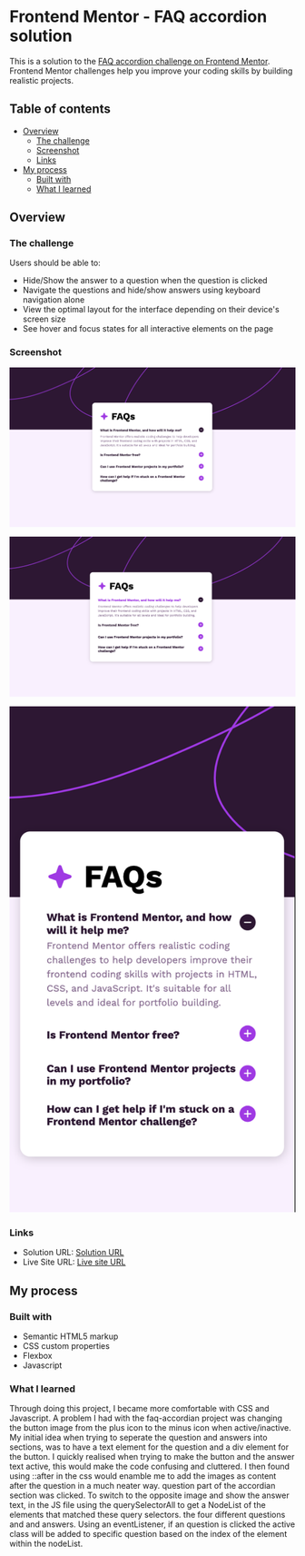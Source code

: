 # Frontend Mentor - FAQ accordion solution

This is a solution to the [FAQ accordion challenge on Frontend Mentor](https://www.frontendmentor.io/challenges/faq-accordion-wyfFdeBwBz). Frontend Mentor challenges help you improve your coding skills by building realistic projects. 

## Table of contents

- [Overview](#overview)
  - [The challenge](#the-challenge)
  - [Screenshot](#screenshot)
  - [Links](#links)
- [My process](#my-process)
  - [Built with](#built-with)
  - [What I learned](#what-i-learned)


## Overview

### The challenge

Users should be able to:

- Hide/Show the answer to a question when the question is clicked
- Navigate the questions and hide/show answers using keyboard navigation alone
- View the optimal layout for the interface depending on their device's screen size
- See hover and focus states for all interactive elements on the page

### Screenshot

![Faq Accordion Active](./screenshots/Faq-Accordian-Active.png)

![Faq Accordion Hover](./screenshots/Faq-accordian-hover.png)

![Faq Accordion Mobile Display](./screenshots/Mobile-Display.png)

### Links

- Solution URL: [Solution URL](https://github.com/Jack-OC/FAQ-Accordion)
- Live Site URL: [Live site URL](https://jack-oc.github.io/FAQ-Accordion/)

## My process

### Built with

- Semantic HTML5 markup
- CSS custom properties
- Flexbox
- Javascript


### What I learned

Through doing this project, I became more comfortable with CSS and Javascript. A problem I had with the faq-accordian project was changing the button image from the plus icon to the minus icon when active/inactive. My initial idea when trying to seperate the question and answers into sections, was to have a text element for the question and a div element for the button. I quickly realised when trying to make the button and the answer text active, this would make the code confusing and cluttered. I then found using ::after in the css would enamble me to add the images as content after the question in a much neater way. question part of the accordian section was clicked. To switch to the opposite image and show the answer text, in the JS file using the querySelectorAll to get a NodeList of the elements that matched these query selectors. the four different questions and and answers. Using an eventListener, if an question is clicked the active class will be added to specific question based on the index of the element within the nodeList.
